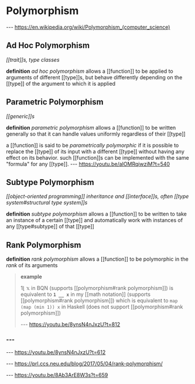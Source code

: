 # Polymorphism

--- <https://en.wikipedia.org/wiki/Polymorphism_(computer_science)>

## Ad Hoc Polymorphism

_[[trait]]s, type classes_

**definition** _ad hoc polymorphism_ allows a [[function]] to be applied to arguments of different [[type]]s, but behave differently depending on the [[type]] of the argument to which it is applied

## Parametric Polymorphism

_[[generic]]s_

**definition** _parametric polymorphism_ allows a [[function]] to be written generally so that it can handle values uniformly regardless of their [[type]]

a [[function]] is said to be _parametrically polymorphic_ if it is possible to replace the [[type]] of its input with a different [[type]] without having any effect on its behavior. such [[function]]s can be implemented with the same "formula" for any [[type]]. --- <https://youtu.be/aIOMRqiwziM?t=540>

## Subtype Polymorphism

_[[object-oriented programming]] inheritance and [[interface]]s, often [[type system#structural type system]]s_

**definition** _subtype polymorphism_ allows a [[function]] to be written to take an instance of a certain [[type]] and automatically work with instances of any [[type#subtype]] of that [[type]]

## Rank Polymorphism

**definition** _rank polymorphism_ allows a [[function]] to be polymorphic in the _rank_ of its arguments

> **example**
>
> $1 \lfloor\ \mathbb x$ in BQN (supports [[polymorphism#rank polymorphism]]) is equivalent to **`1 __ x`** in my [[math notation]] (supports [[polymorphism#rank polymorphism]]) which is equivalent to `map (map (min 1)) x` in Haskell (does not support [[polymorphism#rank polymorphism]])
>
> --- <https://youtu.be/8ynsN4nJxzU?t=812>

### ---

--- <https://youtu.be/8ynsN4nJxzU?t=612>

--- <https://prl.ccs.neu.edu/blog/2017/05/04/rank-polymorphism/>

--- <https://youtu.be/8Ab3ArE8W3s?t=659>
